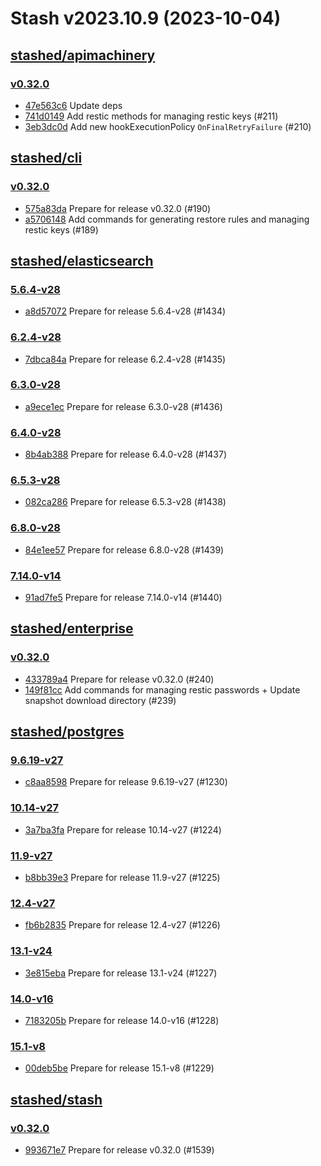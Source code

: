 # Stash v2023.10.9 (2023-10-04)


## [stashed/apimachinery](https://github.com/stashed/apimachinery)

### [v0.32.0](https://github.com/stashed/apimachinery/releases/tag/v0.32.0)

- [47e563c6](https://github.com/stashed/apimachinery/commit/47e563c6) Update deps
- [741d0149](https://github.com/stashed/apimachinery/commit/741d0149) Add restic methods for managing restic keys (#211)
- [3eb3dc0d](https://github.com/stashed/apimachinery/commit/3eb3dc0d) Add  new hookExecutionPolicy `OnFinalRetryFailure` (#210)



## [stashed/cli](https://github.com/stashed/cli)

### [v0.32.0](https://github.com/stashed/cli/releases/tag/v0.32.0)

- [575a83da](https://github.com/stashed/cli/commit/575a83da) Prepare for release v0.32.0 (#190)
- [a5706148](https://github.com/stashed/cli/commit/a5706148) Add commands for generating restore rules and managing restic keys (#189)



## [stashed/elasticsearch](https://github.com/stashed/elasticsearch)

### [5.6.4-v28](https://github.com/stashed/elasticsearch/releases/tag/5.6.4-v28)

- [a8d57072](https://github.com/stashed/elasticsearch/commit/a8d57072) Prepare for release 5.6.4-v28 (#1434)


### [6.2.4-v28](https://github.com/stashed/elasticsearch/releases/tag/6.2.4-v28)

- [7dbca84a](https://github.com/stashed/elasticsearch/commit/7dbca84a) Prepare for release 6.2.4-v28 (#1435)


### [6.3.0-v28](https://github.com/stashed/elasticsearch/releases/tag/6.3.0-v28)

- [a9ece1ec](https://github.com/stashed/elasticsearch/commit/a9ece1ec) Prepare for release 6.3.0-v28 (#1436)


### [6.4.0-v28](https://github.com/stashed/elasticsearch/releases/tag/6.4.0-v28)

- [8b4ab388](https://github.com/stashed/elasticsearch/commit/8b4ab388) Prepare for release 6.4.0-v28 (#1437)


### [6.5.3-v28](https://github.com/stashed/elasticsearch/releases/tag/6.5.3-v28)

- [082ca286](https://github.com/stashed/elasticsearch/commit/082ca286) Prepare for release 6.5.3-v28 (#1438)


### [6.8.0-v28](https://github.com/stashed/elasticsearch/releases/tag/6.8.0-v28)

- [84e1ee57](https://github.com/stashed/elasticsearch/commit/84e1ee57) Prepare for release 6.8.0-v28 (#1439)


### [7.14.0-v14](https://github.com/stashed/elasticsearch/releases/tag/7.14.0-v14)

- [91ad7fe5](https://github.com/stashed/elasticsearch/commit/91ad7fe5) Prepare for release 7.14.0-v14 (#1440)



## [stashed/enterprise](https://github.com/stashed/enterprise)

### [v0.32.0](https://github.com/stashed/enterprise/releases/tag/v0.32.0)

- [433789a4](https://github.com/stashed/enterprise/commit/433789a4c) Prepare for release v0.32.0 (#240)
- [149f81cc](https://github.com/stashed/enterprise/commit/149f81cc2) Add commands for managing restic passwords + Update snapshot download directory  (#239)



## [stashed/postgres](https://github.com/stashed/postgres)

### [9.6.19-v27](https://github.com/stashed/postgres/releases/tag/9.6.19-v27)

- [c8aa8598](https://github.com/stashed/postgres/commit/c8aa8598) Prepare for release 9.6.19-v27 (#1230)


### [10.14-v27](https://github.com/stashed/postgres/releases/tag/10.14-v27)

- [3a7ba3fa](https://github.com/stashed/postgres/commit/3a7ba3fa) Prepare for release 10.14-v27 (#1224)


### [11.9-v27](https://github.com/stashed/postgres/releases/tag/11.9-v27)

- [b8bb39e3](https://github.com/stashed/postgres/commit/b8bb39e3) Prepare for release 11.9-v27 (#1225)


### [12.4-v27](https://github.com/stashed/postgres/releases/tag/12.4-v27)

- [fb6b2835](https://github.com/stashed/postgres/commit/fb6b2835) Prepare for release 12.4-v27 (#1226)


### [13.1-v24](https://github.com/stashed/postgres/releases/tag/13.1-v24)

- [3e815eba](https://github.com/stashed/postgres/commit/3e815eba) Prepare for release 13.1-v24 (#1227)


### [14.0-v16](https://github.com/stashed/postgres/releases/tag/14.0-v16)

- [7183205b](https://github.com/stashed/postgres/commit/7183205b) Prepare for release 14.0-v16 (#1228)


### [15.1-v8](https://github.com/stashed/postgres/releases/tag/15.1-v8)

- [00deb5be](https://github.com/stashed/postgres/commit/00deb5be) Prepare for release 15.1-v8 (#1229)



## [stashed/stash](https://github.com/stashed/stash)

### [v0.32.0](https://github.com/stashed/stash/releases/tag/v0.32.0)

- [993671e7](https://github.com/stashed/stash/commit/993671e74) Prepare for release v0.32.0 (#1539)



